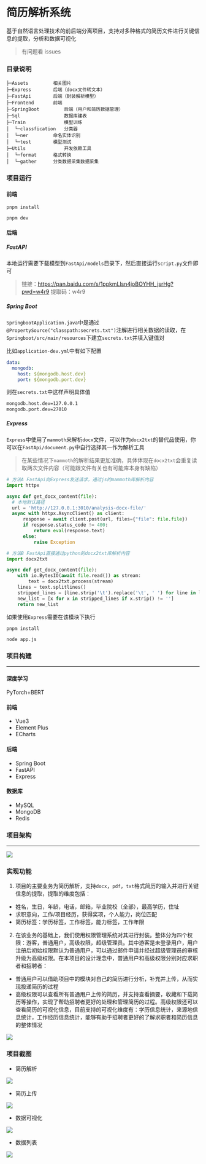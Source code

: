 # 简历解析系统

基于自然语言处理技术的前后端分离项目，支持对多种格式的简历文件进行关键信息的提取，分析和数据可视化

> 有问题看 issues

### 目录说明

```
├─Assets	     相关图片
├─Express	     后端（docx文件转文本）
├─FastApi	     后端（封装解析模型）
├─Frontend	     前端
├─SpringBoot	     后端（用户和简历数据管理）
├─Sql	             数据库建表
├─Train	             模型训练
│  └─classfication   分类器
│  └─ner	     命名实体识别
│  └─test	     模型测试
├─Utils	             开发依赖工具
│  └─format	     格式转换
│  └─gather	     分类数据采集数据采集
```

### 项目运行

#### 前端

```shell
pnpm install

pnpm dev
```

#### 后端

##### FastAPI

本地运行需要下载模型到`FastApi/models`目录下，然后直接运行`script.py`文件即可

> 链接：https://pan.baidu.com/s/1ppkmLlsn4joBOYHH_jsrHg?pwd=w4r9 提取码：w4r9

##### Spring Boot

`SpringbootApplication.java`中是通过`@PropertySource("classpath:secrets.txt")`注解进行相关数据的读取，在`Springboot/src/main/resources`下建立`secrets.txt`并填入键值对

比如`application-dev.yml`中有如下配置

```yml
data:
  mongodb:
    host: ${mongodb.host.dev}
    port: ${mongodb.port.dev}
```

则在`secrets.txt`中这样声明具体值

```txt
mongodb.host.dev=127.0.0.1
mongodb.port.dev=27010
```

##### Express

`Express`中使用了`mammoth`来解析`docx`文件，可以作为`docx2txt`的替代品使用，你可以在`FastApi/document.py`中自行选择其一作为解析工具

> 在某些情况下`mammoth`的解析结果更加准确，具体体现在`docx2txt`会重复读取两次文件内容（可能跟文件有关也有可能库本身有缺陷）

```py
# 方法A FastApi向Express发送请求，通过js的mammoth库解析内容
import httpx

async def get_docx_content(file):
  # 本地默认路径
  url = 'http://127.0.0.1:3010/analysis-docx-file/'
  async with httpx.AsyncClient() as client:
      response = await client.post(url, files={"file": file.file})
      if response.status_code != 400:
          return eval(response.text)
      else:
          raise Exception

# 方法B FastApi直接通过python的docx2txt库解析内容
import docx2txt

async def get_docx_content(file):
    with io.BytesIO(await file.read()) as stream:
        text = docx2txt.process(stream)
    lines = text.splitlines()
    stripped_lines = [line.strip('\t').replace('\t', ' ') for line in lines]
    new_list = [x for x in stripped_lines if x.strip() != '']
    return new_list
```

如果使用`Express`需要在该模块下执行

```shell
pnpm install

node app.js
```

### 项目构建

---

#### 深度学习

PyTorch+BERT

#### 前端

- Vue3
- Element Plus
- ECharts

#### 后端

- Spring Boot
- FastAPI
- Express

#### 数据库

- MySQL
- MongoDB
- Redis

### 项目架构

---

![](Assets/architecture.png)

### 实现功能

1. 项目的主要业务为简历解析，支持`docx`，`pdf`，`txt`格式简历的输入并进行关键信息的提取，提取的维度包括：

- 姓名，生日，年龄，电话，邮箱，毕业院校（全部），最高学历，住址
- 求职意向，工作/项目经历，获得奖项，个人能力，岗位匹配
- 简历标签：学历标签，工作标签，能力标签，工作年限

2. 在该业务的基础上，我们使用权限管理系统对其进行封装。整体分为四个权限：游客，普通用户，高级权限，超级管理员。其中游客是未登录用户，用户注册后初始权限默认为普通用户，可以通过邮件申请并经过超级管理员的审核升级为高级权限。在本项目的设计理念中，普通用户和高级权限分别对应求职者和招聘者：

- 普通用户可以借助项目中的模块对自己的简历进行分析，补充并上传，从而实现投递简历的过程
- 高级权限可以查看所有普通用户上传的简历，并支持查看摘要，收藏和下载简历等操作，实现了帮助招聘者更好的处理和管理简历的过程。高级权限还可以查看简历的可视化信息，目前支持的可视化维度有：学历信息统计，来源地信息统计，工作经历信息统计，能够有助于招聘者更好的了解求职者和简历信息的整体情况

![](Assets/function.png)

### 项目截图

- 简历解析

![](Assets/result1.png)

- 简历上传

![](Assets/result2.png)

- 数据可视化

![](Assets/result3.png)

- 数据列表

![](Assets/result4.png)

